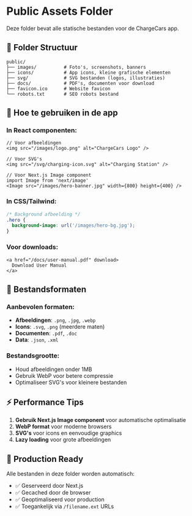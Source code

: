 # Public Assets Folder

Deze folder bevat alle statische bestanden voor de ChargeCars app.

## 📁 Folder Structuur

```
public/
├── images/          # Foto's, screenshots, banners
├── icons/           # App icons, kleine grafische elementen  
├── svg/             # SVG bestanden (logos, illustraties)
├── docs/            # PDF's, documenten voor download
├── favicon.ico      # Website favicon
└── robots.txt       # SEO robots bestand
```

## 🔗 Hoe te gebruiken in de app

### **In React componenten:**

```tsx
// Voor afbeeldingen
<img src="/images/logo.png" alt="ChargeCars Logo" />

// Voor SVG's
<img src="/svg/charging-icon.svg" alt="Charging Station" />

// Voor Next.js Image component
import Image from 'next/image'
<Image src="/images/hero-banner.jpg" width={800} height={400} />
```

### **In CSS/Tailwind:**

```css
/* Background afbeelding */
.hero {
  background-image: url('/images/hero-bg.jpg');
}
```

### **Voor downloads:**

```tsx
<a href="/docs/user-manual.pdf" download>
  Download User Manual
</a>
```

## 📝 Bestandsformaten

### **Aanbevolen formaten:**
- **Afbeeldingen**: `.png`, `.jpg`, `.webp`
- **Icons**: `.svg`, `.png` (meerdere maten)
- **Documenten**: `.pdf`, `.doc`
- **Data**: `.json`, `.xml`

### **Bestandsgrootte:**
- Houd afbeeldingen onder 1MB
- Gebruik WebP voor betere compressie
- Optimaliseer SVG's voor kleinere bestanden

## ⚡ Performance Tips

1. **Gebruik Next.js Image component** voor automatische optimalisatie
2. **WebP format** voor moderne browsers
3. **SVG's** voor icons en eenvoudige graphics
4. **Lazy loading** voor grote afbeeldingen

## 🚀 Production Ready

Alle bestanden in deze folder worden automatisch:
- ✅ Geserveerd door Next.js
- ✅ Gecached door de browser
- ✅ Geoptimaliseerd voor production
- ✅ Toegankelijk via `/filename.ext` URLs 